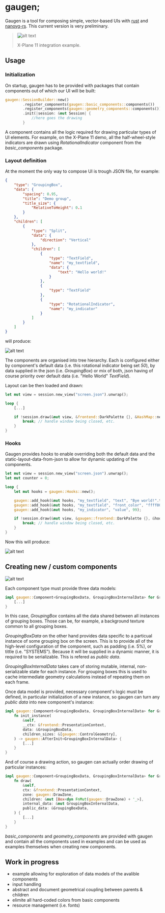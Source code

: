
# gaugen;

Gaugen is a tool for composing simple, vector-based UIs with [rust](https://www.rust-lang.org/) and [nanovg-rs](https://github.com/KevinKelley/nanovg-rs). This current version is very preliminary.


>![alt text](demo.gif )
>
>X-Plane 11 integration example.

## Usage

### Initialization
On startup, gaugen has to be provided with packages that contain components out of which our UI will be built:
```rust
gaugen::SessionBuilder::new()
        .register_components(gaugen::basic_components::components())
        .register_components(gaugen::geometry_components::components())
        .init(|session: &mut Session| {
            //here goes the drawing
        }
```
A component contains all the logic required for drawing particular types of UI elements. For example, on the X-Plane 11 demo, all the half-wheel-style indicators are drawn using _RotationalIndicator_ component from the _basic_components_ package.

### Layout definition

At the moment the only way to compose UI is trough JSON file, for example:
```json
{
    "type": "GroupingBox",
    "data": {
        "spacing": 0.95,
        "title": "Demo group",
        "title_size": {
            "RelativeToHeight": 0.1
        }
    },
    "children": [
        {
            "type": "Split",
            "data": {
                "direction": "Vertical"
            },
            "children": [
                {
                    "type": "TextField",
                    "name": "my_textfield",
                    "data": {
                        "text": "Hello world!"
                    }
                },
                {
                    "type": "TextField"
                },
                {
                    "type": "RotationalIndicator",
                    "name": "my_indicator"
                }
            ]
        }
    ]
}
```
will produce:

![alt text](basic_ui.png)

The components are organised into tree hierarchy. Each is configured either by component's default data (i.e. this rotational indicator being set _50_), by data supplied in the json (i.e. _GroupingBox_) or mix of both, json having of course priority over default data (i.e. "Hello World" _TextField_).

Layout can be then loaded and drawn:
```rust 
let mut view = session.new_view("screen.json").unwrap();

loop {
    [...]

    if !session.draw(&mut view, &frontend::DarkPalette {}, &HashMap::new()) {
        break; // handle window being closed, etc.
    }
}
```

### Hooks

Gaugen provides _hooks_ to enable overriding both the default data and the static-layout-data-from-json to allow for dynamic updating of the components.

```rust
let mut view = session.new_view("screen.json").unwrap();
let mut counter = 0;

loop {
    let mut hooks = gaugen::Hooks::new();

    gaugen::add_hook(&mut hooks, "my_textfield", "text", "Bye world!".to_string());
    gaugen::add_hook(&mut hooks, "my_textfield", "front_color", "ffff0000".to_string());
    gaugen::add_hook(&mut hooks, "my_indicator", "value", 99);

    if !session.draw(&mut view, &gaugen::frontend::DarkPalette {}, &hooks) {
        break; // handle window being closed, etc.
    }
}
```

Now this will produce:

![alt text](hooks.png)

## Creating new / custom components

![alt text](arch.png)

Each component type must provide three data models:
```rust
impl gaugen::Component<GroupingBoxData, GroupingBoxInternalData> for GroupingBox {
    [...]
}
```

In this case, _GroupingBox_ contains all the data shared between all instances of grouping boxes. Those can be, for example, a background texture common to all grouping boxes.

_GroupingBoxData_ on the other hand provides data specific to a particual instance of some grouping box on the screen. This is to provide all of the high-level configuration of the component, such as padding (i.e. 5%), or tittle (i.e. "SYSTEMS"). Because it will be supplied in a dynamic manner, it is required to be serializable. This is refered as _public data_.

_GroupingBoxInternalData_ takes care of storing mutable, internal, non-serializable state for each instance. For grouping boxes this is used to cache intermediate geometry calculations instead of repeating them on each frame.

Once data model is provided, necessary component's logic must be defined, in particular initialization of a new instance, so gaugen can turn any _public data_ into new component's instance:
```rust
impl gaugen::Component<GroupingBoxData, GroupingBoxInternalData> for GroupingBox {
    fn init_instance(
        &self,
        __ctx: &frontend::PresentationContext,
        data: &GroupingBoxData,
        children_sizes: &[gaugen::ControlGeometry],
    ) -> gaugen::AfterInit<GroupingBoxInternalData> {
        [...]
    }
}
```

And of course a drawing action, so gaugen can actually order drawing of particular instances:
```rust
impl gaugen::Component<GroupingBoxData, GroupingBoxInternalData> for GroupingBox {
    fn draw(
        &self,
        ctx: &frontend::PresentationContext,
        zone: gaugen::DrawZone,
        children: &mut [Box<dyn FnMut(gaugen::DrawZone) + '_>],
        internal_data: &mut GroupingBoxInternalData,
        public_data: &GroupingBoxData,
    ) {
        [...]
    }
}
```

_basic_components_ and _geometry_components_ are provided with gaugen and contain all the components used in examples and can be used as examples themselves when creating new components.

## Work in progress
 - example allowing for exploration of data models of the avalible components
 - input handling
 - abstract and document geometrical coupling between parents & children
 - elimite all hard-coded colors from basic components
 - resource management (i.e. fonts)